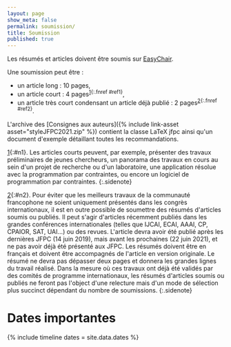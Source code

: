 ```yaml
---
layout: page
show_meta: false
permalink: soumission/
title: Soumission 
published: true
---
```


<!--L'appel à communications est [ici](http://www.wikicfp.com/cfp/servlet/event.showcfp?eventid=99297). -->

Les résumés et articles doivent être soumis sur [EasyChair](https://easychair.org/conferences/?conf=jfpc2021).

Une soumission peut être :

- un article long : 10 pages,
- un article court : 4 pages<sup>[1](#n1){:.fnref #ref1}</sup>,
- un article très court condensant un article déjà publié : 2 pages<sup>[2](#n2){:.fnref #ref2}</sup>.

L'archive des [Consignes aux auteurs]({% include link-asset asset="styleJFPC2021.zip" %}) contient la classe LaTeX jfpc ainsi qu'un document d'exemple détaillant toutes les recommandations.

[1](#ref1){:#n1}. Les articles courts peuvent, par exemple, présenter des travaux préliminaires de jeunes chercheurs, un panorama des travaux en cours au sein d'un projet de recherche ou d'un laboratoire, une application résolue avec la programmation par contraintes, ou encore un logiciel de programmation par contraintes.
{:.sidenote}

[2](#ref2){:#n2}. Pour éviter que les meilleurs travaux de la communauté francophone ne soient uniquement présentés dans les congrès internationaux, il est en outre possible de soumettre des résumés d'articles soumis ou publiés. Il peut s'agir d'articles récemment publiés dans les grandes conférences internationales (telles que IJCAI, ECAI, AAAI, CP, CPAIOR, SAT, UAI...) ou des revues. L'article devra avoir été publié après les dernières JFPC (14 juin 2019), mais avant les prochaines (22 juin 2021), et ne pas avoir déjà été présenté aux JFPC. Les résumés doivent être en français et doivent être accompagnés de l'article en version originale. Le résumé ne devra pas dépasser deux pages et donnera les grandes lignes du travail réalisé. Dans la mesure où ces travaux ont déjà été validés par des comités de programme internationaux, les résumés d'articles soumis ou publiés ne feront pas l'object d'une relecture mais d'un mode de sélection plus succinct dépendant du nombre de soumissions.
{:.sidenote}

# <i class="far fa-clock" aria-hidden="true"></i> Dates importantes

{% include timeline dates = site.data.dates %}
